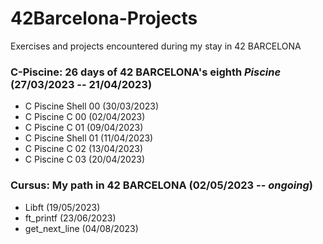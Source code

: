# 42Barcelona-Projects

Exercises and projects encountered during my stay in 42 BARCELONA

### **C-Piscine**: 26 days of 42 BARCELONA's eighth *Piscine* (27/03/2023 -- 21/04/2023)

- C Piscine Shell 00 (30/03/2023)
- C Piscine C 00 (02/04/2023)
- C Piscine C 01 (09/04/2023)
- C Piscine Shell 01 (11/04/2023)
- C Piscine C 02 (13/04/2023)
- C Piscine C 03 (20/04/2023)

### **Cursus**: My path in 42 BARCELONA (02/05/2023 -- *ongoing*)

- Libft (19/05/2023)
- ft_printf (23/06/2023)
- get_next_line (04/08/2023)
